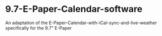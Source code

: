 # 9.7-E-Paper-Calendar-software
An adaptation of the E-Paper-Calendar-with-iCal-sync-and-live-weather specifically for the 9.7" E-Paper
